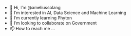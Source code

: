 - 👋 Hi, I’m @ameliussolang
- 👀 I’m interested in AI, Data Science and Machine Learning
- 🌱 I’m currently learning Phyton
- 💞️ I’m looking to collaborate on Government
- 📫 How to reach me ...

<!---
ameliussolang/ameliussolang is a ✨ special ✨ repository because its `README.md` (this file) appears on your GitHub profile.
You can click the Preview link to take a look at your changes.
--->

